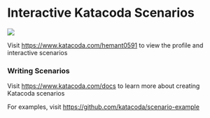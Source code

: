 # Interactive Katacoda Scenarios

[![](http://shields.katacoda.com/katacoda/hemant0591/count.svg)](https://www.katacoda.com/hemant0591 "Get your profile on Katacoda.com")

Visit https://www.katacoda.com/hemant0591 to view the profile and interactive scenarios

### Writing Scenarios
Visit https://www.katacoda.com/docs to learn more about creating Katacoda scenarios

For examples, visit https://github.com/katacoda/scenario-example
